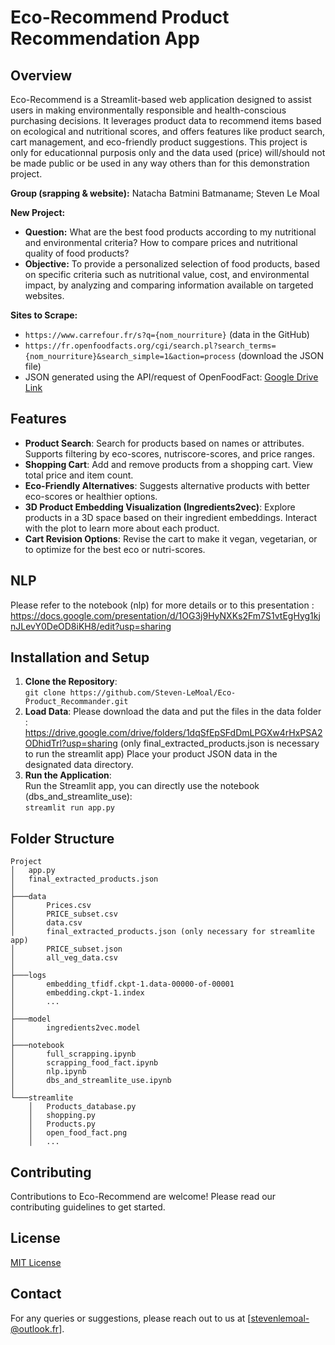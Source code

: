 # Eco-Recommend Product Recommendation App

## Overview
Eco-Recommend is a Streamlit-based web application designed to assist users in making environmentally responsible and health-conscious purchasing decisions. It leverages product data to recommend items based on ecological and nutritional scores, and offers features like product search, cart management, and eco-friendly product suggestions.
This project is only for educationnal purposis only and the data used (price) will/should not be made public or be used in any way others than for this demonstration project.

**Group (srapping & website):** Natacha Batmini Batmaname; Steven Le Moal

**New Project:**
- **Question:** What are the best food products according to my nutritional and environmental criteria? How to compare prices and nutritional quality of food products?
- **Objective:** To provide a personalized selection of food products, based on specific criteria such as nutritional value, cost, and environmental impact, by analyzing and comparing information available on targeted websites.

**Sites to Scrape:**
- `https://www.carrefour.fr/s?q={nom_nourriture}` (data in the GitHub)
- `https://fr.openfoodfacts.org/cgi/search.pl?search_terms={nom_nourriture}&search_simple=1&action=process` (download the JSON file)
- JSON generated using the API/request of OpenFoodFact: [Google Drive Link](https://drive.google.com/file/d/1-iRCuS0x9eZOWKCoifC2TDhl44qyP3EK/view?usp=sharing)

## Features
- **Product Search**: Search for products based on names or attributes. Supports filtering by eco-scores, nutriscore-scores, and price ranges.
- **Shopping Cart**: Add and remove products from a shopping cart. View total price and item count.
- **Eco-Friendly Alternatives**: Suggests alternative products with better eco-scores or healthier options.
- **3D Product Embedding Visualization (Ingredients2vec)**: Explore products in a 3D space based on their ingredient embeddings. Interact with the plot to learn more about each product.
- **Cart Revision Options**: Revise the cart to make it vegan, vegetarian, or to optimize for the best eco or nutri-scores.

## NLP
Please refer to the notebook (nlp) for more details or to this presentation : https://docs.google.com/presentation/d/1OG3j9HyNXKs2Fm7S1vtEgHyg1kjnJLevY0DeOD8iKH8/edit?usp=sharing

## Installation and Setup
1. **Clone the Repository**:  
   `git clone https://github.com/Steven-LeMoal/Eco-Product_Recommander.git`
2. **Load Data**:
   Please download the data and put the files in the data folder : https://drive.google.com/drive/folders/1dqSfEpSFdDmLPGXw4rHxPSA2ODhidTrl?usp=sharing
   (only final_extracted_products.json is necessary to run the streamlit app)
   Place your product JSON data in the designated data directory.
3. **Run the Application**:  
   Run the Streamlit app, you can directly use the notebook (dbs_and_streamlite_use):  
   `streamlit run app.py`

## Folder Structure
```
Project
│   app.py
│   final_extracted_products.json
│
├───data
│       Prices.csv
│       PRICE_subset.csv
│       data.csv
│       final_extracted_products.json (only necessary for streamlite app)
│       PRICE_subset.json
│       all_veg_data.csv
│
├───logs
│       embedding_tfidf.ckpt-1.data-00000-of-00001
│       embedding.ckpt-1.index
│       ...
│
├───model
│       ingredients2vec.model
│
├───notebook
│       full_scrapping.ipynb
│       scrapping_food_fact.ipynb
│       nlp.ipynb
│       dbs_and_streamlite_use.ipynb
│
└───streamlite
    │   Products_database.py
    │   shopping.py
    │   Products.py
    │   open_food_fact.png
    │   ...
```

## Contributing
Contributions to Eco-Recommend are welcome! Please read our contributing guidelines to get started.

## License
[MIT License](LICENSE)

## Contact
For any queries or suggestions, please reach out to us at [stevenlemoal-@outlook.fr].
